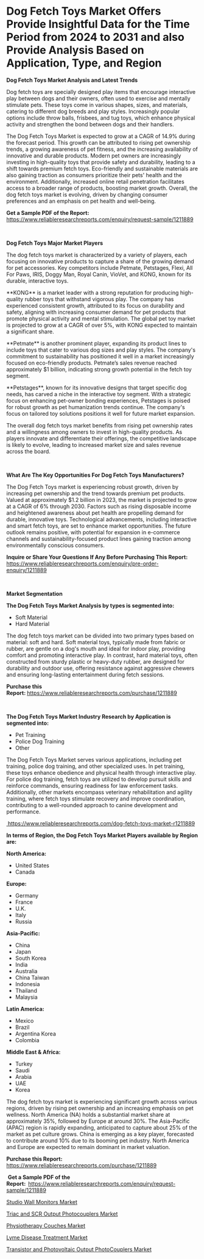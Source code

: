 <p><h1>Dog Fetch Toys Market Offers Provide Insightful Data for the Time Period from 2024 to 2031 and also Provide Analysis Based on Application, Type, and Region</h1></p><p><strong>Dog Fetch Toys Market Analysis and Latest Trends</strong></p>
<p><p>Dog fetch toys are specially designed play items that encourage interactive play between dogs and their owners, often used to exercise and mentally stimulate pets. These toys come in various shapes, sizes, and materials, catering to different dog breeds and play styles. Increasingly popular options include throw balls, frisbees, and tug toys, which enhance physical activity and strengthen the bond between dogs and their handlers.</p><p>The Dog Fetch Toys Market is expected to grow at a CAGR of 14.9% during the forecast period. This growth can be attributed to rising pet ownership trends, a growing awareness of pet fitness, and the increasing availability of innovative and durable products. Modern pet owners are increasingly investing in high-quality toys that provide safety and durability, leading to a shift towards premium fetch toys. Eco-friendly and sustainable materials are also gaining traction as consumers prioritize their pets' health and the environment. Additionally, increased online retail penetration facilitates access to a broader range of products, boosting market growth. Overall, the dog fetch toys market is evolving, driven by changing consumer preferences and an emphasis on pet health and well-being.</p></p>
<p><strong>Get a Sample PDF of the Report:&nbsp;</strong> <a href="https://www.reliableresearchreports.com/enquiry/request-sample/1211889?utm_campaign=123&utm_medium=2&utm_source=Github&utm_content=ia&utm_term=06102024&utm_id=dog-fetch-toys">https://www.reliableresearchreports.com/enquiry/request-sample/1211889</a></p>
<p>&nbsp;</p>
<p><strong>Dog Fetch Toys Major Market Players</strong></p>
<p><p>The dog fetch toys market is characterized by a variety of players, each focusing on innovative products to capture a share of the growing demand for pet accessories. Key competitors include Petmate, Petstages, Flexi, All For Paws, IRIS, Doggy Man, Royal Canin, VioVet, and KONG, known for its durable, interactive toys.</p><p>**KONG** is a market leader with a strong reputation for producing high-quality rubber toys that withstand vigorous play. The company has experienced consistent growth, attributed to its focus on durability and safety, aligning with increasing consumer demand for pet products that promote physical activity and mental stimulation. The global pet toy market is projected to grow at a CAGR of over 5%, with KONG expected to maintain a significant share.</p><p>**Petmate** is another prominent player, expanding its product lines to include toys that cater to various dog sizes and play styles. The company's commitment to sustainability has positioned it well in a market increasingly focused on eco-friendly products. Petmate’s sales revenue reached approximately $1 billion, indicating strong growth potential in the fetch toy segment.</p><p>**Petstages**, known for its innovative designs that target specific dog needs, has carved a niche in the interactive toy segment. With a strategic focus on enhancing pet-owner bonding experiences, Petstages is poised for robust growth as pet humanization trends continue. The company's focus on tailored toy solutions positions it well for future market expansion.</p><p>The overall dog fetch toys market benefits from rising pet ownership rates and a willingness among owners to invest in high-quality products. As players innovate and differentiate their offerings, the competitive landscape is likely to evolve, leading to increased market size and sales revenue across the board.</p></p>
<p>&nbsp;</p>
<p><strong>What Are The Key Opportunities For Dog Fetch Toys Manufacturers?</strong></p>
<p><p>The Dog Fetch Toys market is experiencing robust growth, driven by increasing pet ownership and the trend towards premium pet products. Valued at approximately $1.2 billion in 2023, the market is projected to grow at a CAGR of 6% through 2030. Factors such as rising disposable income and heightened awareness about pet health are propelling demand for durable, innovative toys. Technological advancements, including interactive and smart fetch toys, are set to enhance market opportunities. The future outlook remains positive, with potential for expansion in e-commerce channels and sustainability-focused product lines gaining traction among environmentally conscious consumers.</p></p>
<p><strong>Inquire or Share Your Questions If Any Before Purchasing This Report:</strong> <a href="https://www.reliableresearchreports.com/enquiry/pre-order-enquiry/1211889?utm_campaign=123&utm_medium=2&utm_source=Github&utm_content=ia&utm_term=06102024&utm_id=dog-fetch-toys">https://www.reliableresearchreports.com/enquiry/pre-order-enquiry/1211889</a></p>
<p>&nbsp;</p>
<p><strong>Market Segmentation</strong></p>
<p><strong>The Dog Fetch Toys Market Analysis by types is segmented into:</strong></p>
<p><ul><li>Soft Material</li><li>Hard Material</li></ul></p>
<p><p>The dog fetch toys market can be divided into two primary types based on material: soft and hard. Soft material toys, typically made from fabric or rubber, are gentle on a dog's mouth and ideal for indoor play, providing comfort and promoting interactive play. In contrast, hard material toys, often constructed from sturdy plastic or heavy-duty rubber, are designed for durability and outdoor use, offering resistance against aggressive chewers and ensuring long-lasting entertainment during fetch sessions.</p></p>
<p><strong>Purchase this Report:&nbsp;</strong><a href="https://www.reliableresearchreports.com/purchase/1211889?utm_campaign=123&utm_medium=2&utm_source=Github&utm_content=ia&utm_term=06102024&utm_id=dog-fetch-toys">https://www.reliableresearchreports.com/purchase/1211889</a></p>
<p>&nbsp;</p>
<p><strong>The Dog Fetch Toys Market Industry Research by Application is segmented into:</strong></p>
<p><ul><li>Pet Training</li><li>Police Dog Training</li><li>Other</li></ul></p>
<p><p>The Dog Fetch Toys Market serves various applications, including pet training, police dog training, and other specialized uses. In pet training, these toys enhance obedience and physical health through interactive play. For police dog training, fetch toys are utilized to develop pursuit skills and reinforce commands, ensuring readiness for law enforcement tasks. Additionally, other markets encompass veterinary rehabilitation and agility training, where fetch toys stimulate recovery and improve coordination, contributing to a well-rounded approach to canine development and performance.</p></p>
<p><a href="https://www.reliableresearchreports.com/dog-fetch-toys-market-r1211889?utm_campaign=123&utm_medium=2&utm_source=Github&utm_content=ia&utm_term=06102024&utm_id=dog-fetch-toys">&nbsp;https://www.reliableresearchreports.com/dog-fetch-toys-market-r1211889</a></p>
<p><strong>In terms of Region, the Dog Fetch Toys Market Players available by Region are:</strong></p>
<p>
    <p> <strong> North America: </strong>
        <ul>
            <li>United States</li>
            <li>Canada</li>
        </ul>
        </p> 
    <p> <strong> Europe: </strong>
        <ul>
            <li>Germany</li>
            <li>France</li>
            <li>U.K.</li>
            <li>Italy</li>
            <li>Russia</li>
        </ul>
        </p> 
    <p> <strong> Asia-Pacific: </strong>
        <ul>
            <li>China</li>
            <li>Japan</li>
            <li>South Korea</li>
            <li>India</li>
            <li>Australia</li>
            <li>China Taiwan</li>
            <li>Indonesia</li>
            <li>Thailand</li>
            <li>Malaysia</li>
        </ul>
        </p> 
    <p> <strong> Latin America: </strong>
        <ul>
            <li>Mexico</li>
            <li>Brazil</li>
            <li>Argentina Korea</li>
            <li>Colombia</li>
        </ul>
        </p> 
    <p> <strong> Middle East & Africa: </strong>
        <ul>
            <li>Turkey</li>
            <li>Saudi</li>
            <li>Arabia</li>
            <li>UAE</li>
            <li>Korea</li>
        </ul>
    </p>
    </p>
<p><p>The dog fetch toys market is experiencing significant growth across various regions, driven by rising pet ownership and an increasing emphasis on pet wellness. North America (NA) holds a substantial market share at approximately 35%, followed by Europe at around 30%. The Asia-Pacific (APAC) region is rapidly expanding, anticipated to capture about 25% of the market as pet culture grows. China is emerging as a key player, forecasted to contribute around 10% due to its booming pet industry. North America and Europe are expected to remain dominant in market valuation.</p></p>
<p><strong>Purchase this Report: </strong><a href="https://www.reliableresearchreports.com/purchase/1211889?utm_campaign=123&utm_medium=2&utm_source=Github&utm_content=ia&utm_term=06102024&utm_id=dog-fetch-toys">https://www.reliableresearchreports.com/purchase/1211889</a></p>
<p>&nbsp;<strong>Get a Sample PDF of the Report:&nbsp;&nbsp;</strong><a href="https://www.reliableresearchreports.com/enquiry/request-sample/1211889?utm_campaign=123&utm_medium=2&utm_source=Github&utm_content=ia&utm_term=06102024&utm_id=dog-fetch-toys">https://www.reliableresearchreports.com/enquiry/request-sample/1211889</a></p>
<p><strong></strong></p>
<p><p><a href="https://www.linkedin.com/pulse/studio-wall-monitors-market-revolution-size-share-emerging-pzfbe?utm_campaign=123&utm_medium=2&utm_source=Github&utm_content=ia&utm_term=06102024&utm_id=dog-fetch-toys">Studio Wall Monitors Market</a></p><p><a href="https://issuu.com/reportprime-2/docs/triac-and-scr-output-photocouplers-_7ae99b0338da2b?utm_campaign=123&utm_medium=2&utm_source=Github&utm_content=ia&utm_term=06102024&utm_id=dog-fetch-toys">Triac and SCR Output Photocouplers Market</a></p><p><a href="https://www.linkedin.com/pulse/strategic-market-insights-navigating-global-physiotherapy-ffsce?utm_campaign=123&utm_medium=2&utm_source=Github&utm_content=ia&utm_term=06102024&utm_id=dog-fetch-toys">Physiotherapy Couches Market</a></p><p><a href="https://github.com/NasrinKhan99/Market-Research-Report-List-1/blob/main/lyme-disease-treatment-market.md?utm_campaign=123&utm_medium=2&utm_source=Github&utm_content=ia&utm_term=06102024&utm_id=dog-fetch-toys">Lyme Disease Treatment Market</a></p><p><a href="https://issuu.com/reportprime-2/docs/transistor-and-photovoltaic-output-_b0c5d371904d15?utm_campaign=123&utm_medium=2&utm_source=Github&utm_content=ia&utm_term=06102024&utm_id=dog-fetch-toys">Transistor and Photovoltaic Output PhotoCouplers Market</a></p></p>